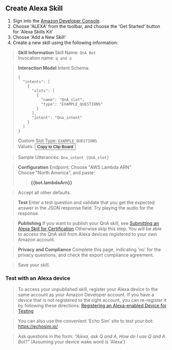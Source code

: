 ## Create Alexa Skill
1. Sign into the [Amazon Developer Console](https://developer.amazon.com/home.html).  
2. Choose 'ALEXA' from the toolbar, and choose the 'Get Started' button for 'Alexa Skills Kit'  
3. Choose 'Add a New Skill'  
4. Create a new skill using the following information:  
> **Skill Information**
> Skill Name: `QnA Bot`   
> Invocation name: `q and a`   
  
> **Interaction Model**
> Intent Schema:  
> ```
> {
>   "intents": [
>     {
>       "slots": [
>         {
>           "name": "QnA_slot",
>           "type": "EXAMPLE_QUESTIONS"
>         }
>       ],
>       "intent": "Qna_intent"
>     }
>   ]
> }
> ```  
> Custom Slot Type: `EXAMPLE_QUESTIONS`  
> Values: <button class="clip"  
    data-clipboard-text="{{#each bot.slotutterances }}{{this}}  
    {{/each}}">Copy to Clip Board</button>

> Sample Utterances: `Qna_intent {QnA_slot}`
  
> **Configuration**
> Endpoint:  Choose "AWS Lambda ARN"  
> Choose "North America", and paste:   
>> __{{bot.lambdaArn}}__  

> Accept all other defaults.  

> **Test** 
> Enter a test question and validate that you get the expected answer in the JSON response field. Try playing the audio for the response.
  
> **Publishing**
> If you want to publish your QnA skill, see [Submitting an Alexa Skill for Certification](https://developer.amazon.com/public/solutions/alexa/alexa-skills-kit/docs/publishing-an-alexa-skill)
> Otherwise skip this step. You will be able to access the QnA skill from Alexa devices registered to your own Amazon account. 

> **Privacy and Compliance**
> Complete this page, indicating 'no' for the privacy questions, and check the export compliance agreement.
  
> Save your skill.  

  
### Test with an Alexa device
  
> To access your unpublished skill, register your Alexa device to the same account as your Amazon Developer account. If you have a device that is not registered to the right account, you can re-register it by following these directions: [Registering an Alexa-enabled Device for Testing](https://developer.amazon.com/public/solutions/alexa/alexa-skills-kit/docs/testing-an-alexa-skill#h2_register)
  
> You can also use the convenient 'Echo Sim' site to test your bot: https://echosim.io/  
    
> Ask questions in the form: *"Alexa, ask Q and A, How do I use Q and A Bot?"*  (Assuming your device wake word is 'Alexa')


